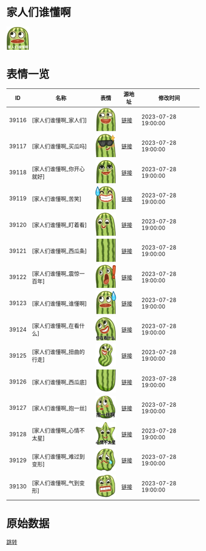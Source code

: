 # 家人们谁懂啊

<img src="./cover.png" height="60" alt="cover" />

# 表情一览

|ID|名称|表情|源地址|修改时间|
|----|----|----|----|----|
|39116|[家人们谁懂啊_家人们]|<img src="./pic/039116_%5B家人们谁懂啊_家人们%5D.png" height="60" alt="家人们"/>|[链接](https://i0.hdslb.com/bfs/garb/6d777c179b768a612170c4566b1784bf0b186f40.png)|2023-07-28 19:00:00|
|39117|[家人们谁懂啊_买瓜吗]|<img src="./pic/039117_%5B家人们谁懂啊_买瓜吗%5D.png" height="60" alt="买瓜吗"/>|[链接](https://i0.hdslb.com/bfs/garb/6b82a992d02cd1388769a4d8e0c222c377d44d57.png)|2023-07-28 19:00:00|
|39118|[家人们谁懂啊_你开心就好]|<img src="./pic/039118_%5B家人们谁懂啊_你开心就好%5D.png" height="60" alt="你开心就好"/>|[链接](https://i0.hdslb.com/bfs/garb/c9e15178a31ffdb4ff4cb75f106853c8f26b7222.png)|2023-07-28 19:00:00|
|39119|[家人们谁懂啊_苦笑]|<img src="./pic/039119_%5B家人们谁懂啊_苦笑%5D.png" height="60" alt="苦笑"/>|[链接](https://i0.hdslb.com/bfs/garb/3236f8104ee057a4e465364c6ea210438fa12b33.png)|2023-07-28 19:00:00|
|39120|[家人们谁懂啊_盯着看]|<img src="./pic/039120_%5B家人们谁懂啊_盯着看%5D.png" height="60" alt="盯着看"/>|[链接](https://i0.hdslb.com/bfs/garb/cde6b67ce23c789271babfbf5a85f316720898e6.png)|2023-07-28 19:00:00|
|39121|[家人们谁懂啊_西瓜条]|<img src="./pic/039121_%5B家人们谁懂啊_西瓜条%5D.png" height="60" alt="西瓜条"/>|[链接](https://i0.hdslb.com/bfs/garb/cd3ceb849eccfc0e427cc3136bc3d322a8a5b649.png)|2023-07-28 19:00:00|
|39122|[家人们谁懂啊_震惊一百年]|<img src="./pic/039122_%5B家人们谁懂啊_震惊一百年%5D.png" height="60" alt="震惊一百年"/>|[链接](https://i0.hdslb.com/bfs/garb/f0b28752688bc3f97f2881049957d82e9ca47723.png)|2023-07-28 19:00:00|
|39123|[家人们谁懂啊_谁懂啊]|<img src="./pic/039123_%5B家人们谁懂啊_谁懂啊%5D.png" height="60" alt="谁懂啊"/>|[链接](https://i0.hdslb.com/bfs/garb/d2875621943d6cab46114d0725f835b3c6761e01.png)|2023-07-28 19:00:00|
|39124|[家人们谁懂啊_在看什么]|<img src="./pic/039124_%5B家人们谁懂啊_在看什么%5D.png" height="60" alt="在看什么"/>|[链接](https://i0.hdslb.com/bfs/garb/ce6708b3d4c535ea440f77d4cede8cc85bab679e.png)|2023-07-28 19:00:00|
|39125|[家人们谁懂啊_扭曲的行走]|<img src="./pic/039125_%5B家人们谁懂啊_扭曲的行走%5D.png" height="60" alt="扭曲的行走"/>|[链接](https://i0.hdslb.com/bfs/garb/04014f4825d9171a6818a59b83cb51d27b0292e5.png)|2023-07-28 19:00:00|
|39126|[家人们谁懂啊_西瓜底]|<img src="./pic/039126_%5B家人们谁懂啊_西瓜底%5D.png" height="60" alt="西瓜底"/>|[链接](https://i0.hdslb.com/bfs/garb/d7f505f908d093bb8d047ab7c2bc3c347035c04a.png)|2023-07-28 19:00:00|
|39127|[家人们谁懂啊_抱一丝]|<img src="./pic/039127_%5B家人们谁懂啊_抱一丝%5D.png" height="60" alt="抱一丝"/>|[链接](https://i0.hdslb.com/bfs/garb/e62a9bdac30a2187e2b6fde1330b9db21aac1b30.png)|2023-07-28 19:00:00|
|39128|[家人们谁懂啊_心情不太星]|<img src="./pic/039128_%5B家人们谁懂啊_心情不太星%5D.png" height="60" alt="心情不太星"/>|[链接](https://i0.hdslb.com/bfs/garb/8e7cbfc0095c40e9295249f99a60f3540d6054cd.png)|2023-07-28 19:00:00|
|39129|[家人们谁懂啊_难过到变形]|<img src="./pic/039129_%5B家人们谁懂啊_难过到变形%5D.png" height="60" alt="难过到变形"/>|[链接](https://i0.hdslb.com/bfs/garb/13a966633168b53163a8db538e81233831fe0317.png)|2023-07-28 19:00:00|
|39130|[家人们谁懂啊_气到变形]|<img src="./pic/039130_%5B家人们谁懂啊_气到变形%5D.png" height="60" alt="气到变形"/>|[链接](https://i0.hdslb.com/bfs/garb/c47487c4faae6e1ab6fea3613484f03c805d368d.png)|2023-07-28 19:00:00|

# 原始数据

[跳转](./raw.json)

